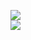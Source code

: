 [![](https://img.shields.io/badge/Made%20With-Github%20Spray-lightgrey.svg?style=for-the-badge&logo=github)](https://github.com/Annihil/github-spray#7246)  
[![](https://i.imgur.com/2DrTn0Z.gif)](https://github.com/Annihil/github-spray)